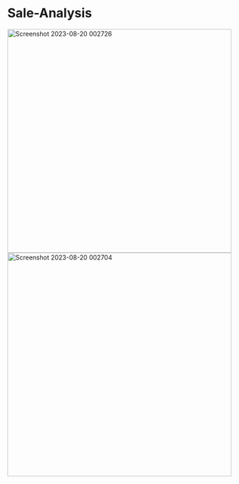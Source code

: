 # Sale-Analysis

<img width="502" alt="Screenshot 2023-08-20 002726" src="https://github.com/pratham-ops/Sale-Analysis/assets/78900589/0d7a170f-c550-4ec5-ac4b-89b41a4dda02">

<img width="502" alt="Screenshot 2023-08-20 002704" src="https://github.com/pratham-ops/Sale-Analysis/assets/78900589/c0949a25-d5e8-4979-b077-f52103593d09">
